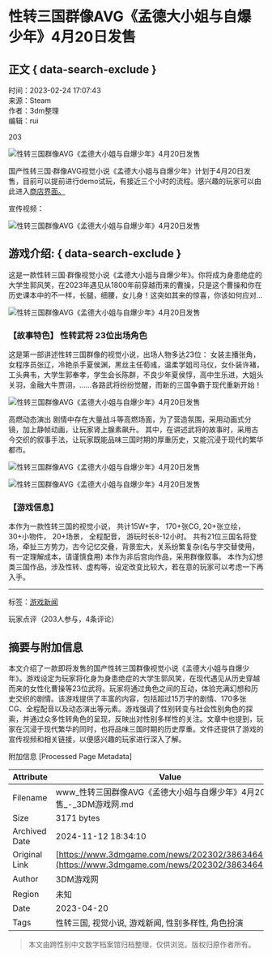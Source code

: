 # 性转三国群像AVG《孟德大小姐与自爆少年》4月20日发售

## 正文 { data-search-exclude }


时间：2023-02-24 17:07:43  
来源：Steam  
作者：3dm整理  
编辑：rui  

203

![性转三国群像AVG《孟德大小姐与自爆少年》4月20日发售](https://fc.3dmgame.com/uploads/174/img/1726719798_710391.jpg)

国产性转三国·群像AVG视觉小说《孟德大小姐与自爆少年》计划于4月20日发售，目前可以提前进行demo试玩，有接近三个小时的流程。感兴趣的玩家可以由此进入[商店界面。](https://store.steampowered.com/app/1217410/_/)

宣传视频：

![性转三国群像AVG《孟德大小姐与自爆少年》4月20日发售](https://img.3dmgame.com/uploads/images/news/20230224/1677229373_727455.png)

## 游戏介绍: { data-search-exclude }

这是一款性转三国·群像视觉小说《孟德大小姐与自爆少年》。你将成为身患绝症的大学生郭风笑，在2023年遇见从1800年前穿越而来的曹操，只是这个曹操和你在历史课本中的不一样，长腿，细腰，女儿身！这突如其来的惊喜，你该如何应对...

![性转三国群像AVG《孟德大小姐与自爆少年》4月20日发售](https://img.3dmgame.com/uploads/images/news/20230224/1677229399_544160.png)

### 【故事特色】 性转武将 23位出场角色

这是第一部讲述性转三国群像的视觉小说，出场人物多达23位： 女装主播张角，女程序员张辽，冷艳杀手夏侯渊，黑丝主任荀彧，温柔学姐司马仪，女仆装许褚，工头典韦，大学生郭奉孝，学生会长陈群，不良少年夏侯惇，高中生乐进，大姐头关羽，金融大牛贾诩，……各路武将纷纷觉醒，而新的三国争霸于现代重新开始！

![性转三国群像AVG《孟德大小姐与自爆少年》4月20日发售](https://img.3dmgame.com/uploads/images/news/20230224/1677229413_426252.png)

高燃动态演出 剧情中存在大量战斗等高燃场面，为了营造氛围，采用动画式分镜，加上静帧动画，让玩家肾上腺素飙升。 其中，在讲述武将的故事时，采用古今交织的叙事手法，让玩家既能品味三国时期的厚重历史，又能沉浸于现代的繁华都市。

![性转三国群像AVG《孟德大小姐与自爆少年》4月20日发售](https://img.3dmgame.com/uploads/images/news/20230224/1677229433_764290.png)

![性转三国群像AVG《孟德大小姐与自爆少年》4月20日发售](https://img.3dmgame.com/uploads/images/news/20230224/1677229436_868540.png)

### 【游戏信息】 
本作为一款性转三国的视觉小说， 共计15W+字， 170+张CG, 20+张立绘， 30+小物件， 20+场景， 全程配音， 游玩时长8-12小时。 共有21位三国名将登场，牵扯三方势力，古今记忆交叠，背景宏大，关系纷繁复杂(名与字交替使用，有一定理解成本，请谨慎食用) 本作为非后宫向作品，采用群像叙事。 本作为幻想类三国作品，涉及性转、虚构等，设定改变比较大，若在意的玩家可以考虑一下再入手。

---

标签：[游戏新闻](https://www.3dmgame.com/news/26956/)

玩家点评（203人参与，4条评论）

## 摘要与附加信息

<!-- tcd_abstract -->
本文介绍了一款即将发售的国产性转三国群像视觉小说《孟德大小姐与自爆少年》。游戏设定为玩家将化身为身患绝症的大学生郭风笑，在现代遇见从历史穿越而来的女性化曹操等23位武将。玩家将通过角色之间的互动，体验充满幻想和历史交织的剧情。该游戏提供了丰富的内容，包括超过15万字的剧情、170多张CG、全程配音以及动态演出等元素。游戏强调了性别转变与社会性别角色的探索，并通过众多性转角色的呈现，反映出对性别多样性的关注。文章中也提到，玩家在沉浸于现代繁华的同时，也将品味三国时期的历史厚重。文件还提供了游戏的宣传视频和相关链接，以便感兴趣的玩家进行深入了解。
<!-- tcd_abstract_end -->

附加信息 [Processed Page Metadata]

| Attribute       | Value                                  |
|-----------------|----------------------------------------|
| Filename        | www_性转三国群像AVG《孟德大小姐与自爆少年》4月20日发售_-_3DM游戏网.md                             |
| Size            | 3171 bytes                           |
| Archived Date   | 2024-11-12 18:34:10                             |
| Original Link   | [https://www.3dmgame.com/news/202302/3863464.html](https://www.3dmgame.com/news/202302/3863464.html)                       |
| Author          | 3DM游戏网                               |
| Region          | 未知                               |
| Date            | 2023-04-20                                 |
| Tags            | 性转三国, 视觉小说, 游戏新闻, 性别多样性, 角色扮演                                 |
>
> 本文由跨性别中文数字档案馆归档整理，仅供浏览。版权归原作者所有。
>